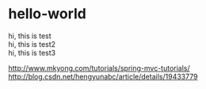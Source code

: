 # hello-world  
hi, this is test  
hi, this is test2  
hi, this is test3  

http://www.mkyong.com/tutorials/spring-mvc-tutorials/  
http://blog.csdn.net/hengyunabc/article/details/19433779
